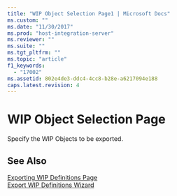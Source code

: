 ```yaml
---
title: "WIP Object Selection Page1 | Microsoft Docs"
ms.custom: ""
ms.date: "11/30/2017"
ms.prod: "host-integration-server"
ms.reviewer: ""
ms.suite: ""
ms.tgt_pltfrm: ""
ms.topic: "article"
f1_keywords: 
  - "17002"
ms.assetid: 802e4de3-ddc4-4cc8-b28e-a6217094e188
caps.latest.revision: 4
---
```

# WIP Object Selection Page
Specify the WIP Objects to be exported.  
  
## See Also  
 [Exporting WIP Definitions Page](../HIS2010/exporting-wip-definitions-page1.md)   
 [Export WIP Definitions Wizard](../HIS2010/export-wip-definitions-wizard1.md)